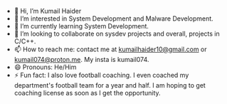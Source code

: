- 👋 Hi, I’m Kumail Haider
- 👀 I’m interested in System Development and Malware Development.
- 🌱 I’m currently learning System Development.
- 💞️ I’m looking to collaborate on sysdev projects and overall, projects in C/C++.
- 📫 How to reach me: contact me at kumailhaider10@gmail.com or kumail074@proton.me. My insta is kumail074.
- 😄 Pronouns: He/Him
- ⚡ Fun fact: I also love football coaching. I even coached my department's football team for a year and half. I am hoping to get coaching license as soon as I get the opportunity.

<!---
kumail074/kumail074 is a ✨ special ✨ repository because its `README.md` (this file) appears on your GitHub profile.
You can click the Preview link to take a look at your changes.
--->
